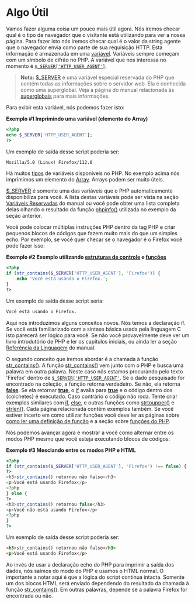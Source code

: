 # Algo Útil

Vamos fazer alguma coisa um pouco mais útil agora. Nós iremos checar qual é o tipo de navegador que o visitante está utilizando para ver a nossa página. Para fazer isto nós iremos checar qual é o valor da string agente que o navegador envia como parte de sua requisição HTTP. Esta informação é armazenada em uma [variável](https://www.php.net/manual/pt_BR/language.variables.php). Variáveis sempre começam com um símbolo de cifrão no PHP. A variável que nos interessa no momento é [`$_SERVER['HTTP_USER_AGENT']`](https://www.php.net/manual/pt_BR/reserved.variables.server.php).

> **Nota:**
> [$_SERVER](https://www.php.net/manual/pt_BR/reserved.variables.server.php) é uma variável especial reservada do PHP que contém todas as informações sobre o servidor web. Ela é conhecida como uma superglobal. Veja a página do manual relacionada às [superglobais](https://www.php.net/manual/pt_BR/language.variables.superglobals.php) para mais informações.

Para exibir esta variável, nós podemos fazer isto:

**Exemplo #1 Imprimindo uma variável (elemento do Array)**

```php
<?php
echo $_SERVER['HTTP_USER_AGENT'];
?>
```

Um exemplo de saída desse script poderia ser:

```txt
Mozilla/5.0 (Linux) Firefox/112.0
```

Há muitos [tipos](https://www.php.net/manual/pt_BR/language.types.php) de variáveis disponíveis no PHP. No exemplo acima nós imprimimos um elemento do [Array](https://www.php.net/manual/pt_BR/language.types.array.php). Arrays podem ser muito úteis.

[$_SERVER](https://www.php.net/manual/pt_BR/reserved.variables.server.php) é somente uma das variáveis que o PHP automaticamente disponibiliza para você. A lista destas variáveis pode ser vista na seção [Variáveis Reservadas](https://www.php.net/manual/pt_BR/reserved.variables.php) do manual ou você pode obter uma lista completa delas olhando o resultado da função [phpinfo()](https://www.php.net/manual/pt_BR/function.phpinfo.php) utilizada no exemplo da seção anterior.

Você pode colocar múltiplas instruções PHP dentro da tag PHP e criar pequenos blocos de códigos que fazem muito mais do que um simples echo. Por exemplo, se você quer checar se o navegador é o Firefox você pode fazer isso:

**Exemplo #2 Exemplo utilizando [estruturas de controle](https://www.php.net/manual/pt_BR/language.control-structures.php) e [funções](https://www.php.net/manual/pt_BR/language.functions.php)**

```php
<?php
if (str_contains($_SERVER['HTTP_USER_AGENT'], 'Firefox')) {
    echo 'Você está usando o Firefox.';
}
?>
```

Um exemplo de saída desse script seria:

```txt
Você está usando o Firefox.
```

Aqui nós introduzimos alguns conceitos novos. Nós temos a declaração if. Se você está familiarizado com a sintaxe básica usada pela linguagem C isto parecerá ser lógico para você. Se não você provavelmente deve ver um livro introdutório de PHP e ler os capítulos iniciais, ou ainda ler a seção [Referência da Linguagem](https://www.php.net/manual/pt_BR/langref.php) do manual.

O segundo conceito que iremos abordar é a chamada à função [str_contains()](https://www.php.net/manual/pt_BR/function.str-contains.php). A função [str_contains()](https://www.php.net/manual/pt_BR/function.str-contains.php) vem junto com o PHP e busca uma palavra em outra palavra. Neste caso nós estamos procurando pelo texto 'Firefox' dentro de [`$_SERVER['HTTP_USER_AGENT'`](https://www.php.net/manual/pt_BR/reserved.variables.server.php). Se o dado pesquisado for encontrado na coleção, a função retorna verdadeiro. Se não, ela retorna [**false**](https://www.php.net/manual/pt_BR/reserved.constants.php#constant.false). Se ela retornar [**true**](https://www.php.net/manual/pt_BR/reserved.constants.php#constant.true), o [if](https://www.php.net/manual/pt_BR/control-structures.if.php) avalia para [**true**](https://www.php.net/manual/pt_BR/reserved.constants.php#constant.true) e o código dentro dos {colchetes} é executado. Caso contrário o código não roda. Tente criar exemplos similares com [if](https://www.php.net/manual/pt_BR/control-structures.if.php), [else](https://www.php.net/manual/pt_BR/control-structures.else.php), e outras funções como [strtoupper()](https://www.php.net/manual/pt_BR/function.strtoupper.php) e [strlen()](https://www.php.net/manual/pt_BR/function.strlen.php). Cada página relacionada contém exemplos também. Se você estiver incerto em como utilizar funções você deve ler as páginas sobre [como ler uma definição de função](https://www.php.net/manual/pt_BR/about.prototypes.php) e a seção sobre [funções do PHP](https://www.php.net/manual/pt_BR/language.functions.php).

Nós podemos avançar agora e mostrar a você como alternar entre os modos PHP mesmo que você esteja executando blocos de códigos:

**Exemplo #3 Mesclando entre os modos PHP e HTML**

```php
<?php
if (str_contains($_SERVER['HTTP_USER_AGENT'], 'Firefox') !== false) {
?>
<h3>str_contains() retornou não falso</h3>
<p>Você está usando Firefox</p>
<?php
} else {
?>
<h3>str_contains() retornou false</h3>
<p>Você não está usando Firefox</p>
<?php
}
?>
```

Um exemplo de saída desse script poderia ser:

```html
<h3>str_contains() retornou não falso</h3>
<p>Você está usando Firefox</p>
```

Ao invés de usar a declaração echo do PHP para imprimir a saída dos dados, nós saímos do modo do PHP e usamos o HTML normal. O importante a notar aqui é que a lógica do script continua intacta. Somente um dos blocos HTML será enviado dependendo do resultado da chamada à função [str_contains()](https://www.php.net/manual/pt_BR/function.str-contains.php). Em outras palavras, depende se a palavra Firefox for encontrada ou não.
